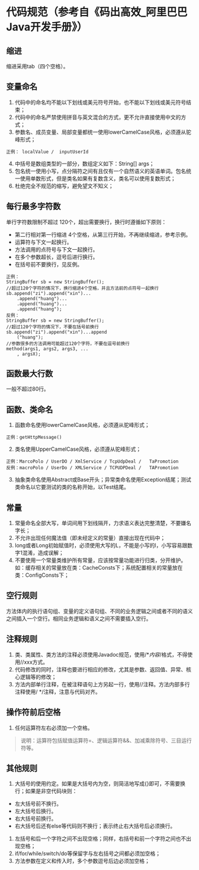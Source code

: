 # 代码规范（参考自《码出高效_阿里巴巴Java开发手册》）

## 缩进
缩进采用tab（四个空格）。

## 变量命名
1. 代码中的命名均不能以下划线或美元符号开始，也不能以下划线或美元符号结束；
2. 代码中的命名严禁使用拼音与英文混合的方式，更不允许直接使用中文的方式；
3. 参数名、成员变量、局部变量都统一使用lowerCamelCase风格，必须遵从驼峰形式；
```
正例： localValue /  inputUserId
```
4. 中括号是数组类型的一部分，数组定义如下：String[] args；
5. 包名统一使用小写，点分隔符之间有且仅有一个自然语义的英语单词。包名统一使用单数形式，但是类名如果有复数含义，类名可以使用复数形式；
6.  杜绝完全不规范的缩写，避免望文不知义；

## 每行最多字符数
   单行字符数限制不超过  120个，超出需要换行，换行时遵循如下原则：
* 第二行相对第一行缩进   4个空格，从第三行开始，不再继续缩进，参考示例。
* 运算符与下文一起换行。
* 方法调用的点符号与下文一起换行。
* 在多个参数超长，逗号后进行换行。
* 在括号前不要换行，见反例。
```
正例：
StringBuffer sb = new StringBuffer();
//超过120个字符的情况下，换行缩进4个空格，并且方法前的点符号一起换行
sb.append("zi").append("xin")...
	.append("huang")...
	.append("huang")...
	.append("huang");
反例：
StringBuffer sb = new StringBuffer();
//超过120个字符的情况下，不要在括号前换行
sb.append("zi").append("xin")...append
	("huang");
//参数很多的方法调用可能超过120个字符，不要在逗号前换行
method(args1, args2, args3, ...
	, argsX);
```

## 函数最大行数
一般不超过80行。

## 函数、类命名
1. 函数命名使用lowerCamelCase风格，必须遵从驼峰形式；
```
正例：getHttpMessage()
```
2.  类名使用UpperCamelCase风格，必须遵从驼峰形式；
```
正例：MarcoPolo / UserDO / XmlService / TcpUdpDeal /   TaPromotion
反例：macroPolo / UserDo / XMLService / TCPUDPDeal /   TAPromotion
```
3. 抽象类命名使用Abstract或Base开头；异常类命名使用Exception结尾；测试类命名以它要测试的类的名称开始，以Test结尾。
   
## 常量
1. 常量命名全部大写，单词间用下划线隔开，力求语义表达完整清楚，不要嫌名字长；
2. 不允许出现任何魔法值（即未经定义的常量）直接出现在代码中；
3. long或者Long初始赋值时，必须使用大写的L，不能是小写的l，小写容易跟数字1混淆，造成误解；
4. 不要使用一个常量类维护所有常量，应该按常量功能进行归类，分开维护。如：缓存相关的常量放在类：CacheConsts下；系统配置相关的常量放在类：ConfigConsts下；
   
## 空行规则
   方法体内的执行语句组、变量的定义语句组、不同的业务逻辑之间或者不同的语义之间插入一个空行。相同业务逻辑和语义之间不需要插入空行。

## 注释规则
1. 类、类属性、类方法的注释必须使用Javadoc规范，使用/**内容*/格式，不得使用//xxx方式。
2. 代码修改的同时，注释也要进行相应的修改，尤其是参数、返回值、异常、核心逻辑等的修改；
3. 方法内部单行注释，在被注释语句上方另起一行，使用//注释。方法内部多行注释使用/ */注释，注意与代码对齐。

## 操作符前后空格
1. 任何运算符左右必须加一个空格。
> 说明：运算符包括赋值运算符=、逻辑运算符&&、加减乘除符号、三目运行符等。

## 其他规则
1. 大括号的使用约定。如果是大括号内为空，则简洁地写成{}即可，不需要换行；如果是非空代码块则：
* 左大括号前不换行。
* 左大括号后换行。
* 右大括号前换行。
* 右大括号后还有else等代码则不换行；表示终止右大括号后必须换行。
1. 左括号和后一个字符之间不出现空格；同样，右括号和前一个字符之间也不出现空格；
2. if/for/while/switch/do等保留字与左右括号之间都必须加空格；
3. 方法参数在定义和传入时，多个参数逗号后边必须加空格；